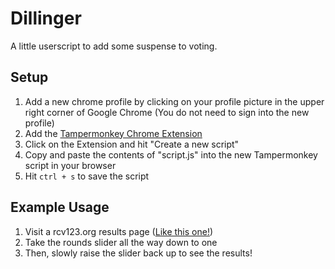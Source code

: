 # Dillinger
A little userscript to add some suspense to voting. 

## Setup
1) Add a new chrome profile by clicking on your profile picture in the upper right corner of Google Chrome (You do not need to sign into the new profile)
2) Add the [Tampermonkey Chrome Extension](https://chromewebstore.google.com/detail/tampermonkey/dhdgffkkebhmkfjojejmpbldmpobfkfo)
3) Click on the Extension and hit "Create a new script"
4) Copy and paste the contents of "script.js" into the new Tampermonkey script in your browser
5) Hit `ctrl + s` to save the script

## Example Usage
1) Visit a rcv123.org results page ([Like this one!](https://www.rcv123.org/results/uhVBCTxZTggubQJKRJyuTs/i4CnAYrY4bRtNZtDUXigB6))
2) Take the rounds slider all the way down to one
3) Then, slowly raise the slider back up to see the results!
